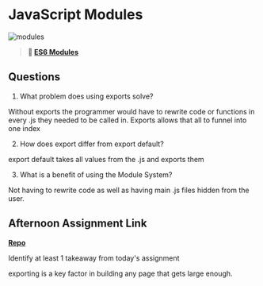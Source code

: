 # JavaScript Modules

![modules](https://bcw.blob.core.windows.net/public/img/1015719031845190)

> **📖 [ES6 Modules](https://codeworksacademy.com/fs-student-guide/resources/wk3/01-Modules)**

## Questions

1. What problem does using exports solve?

Without exports the programmer would have to rewrite code or functions in every .js they needed to be called in. Exports allows that all to funnel into one index

2. How does export differ from export default?

export default takes all values from the .js and exports them

3. What is a benefit of using the Module System?

Not having to rewrite code as well as having main .js files hidden from the user.

## Afternoon Assignment Link

**[Repo](https://github.com/JustinBrower/zoo-keeper)**

Identify at least 1 takeaway from today's assignment

exporting is a key factor in building any page that gets large enough.
